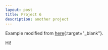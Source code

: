 ```yaml
---
layout: post
title: Project 6
description: another project
---
```


Example modified from [here](http://www.unexpected-vortices.com/sw/rippledoc/quick-markdown-example.html){:target="_blank"}.

Hi!